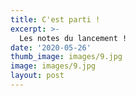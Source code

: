 ```yaml
---
title: C'est parti ! 
excerpt: >-
  Les notes du lancement !
date: '2020-05-26'
thumb_image: images/9.jpg
image: images/9.jpg
layout: post
---
```


